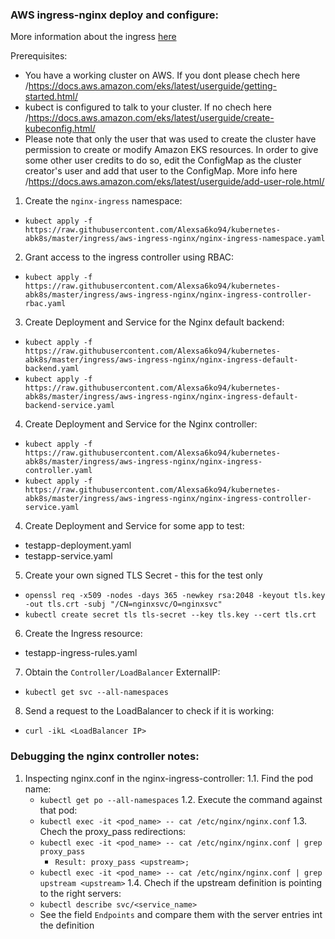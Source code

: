 ### AWS ingress-nginx deploy and configure:
More information about the ingress [here](https://kubernetes.io/docs/concepts/services-networking/ingress/)

Prerequisites:
  - You have a working cluster on AWS. If you dont please chech here /https://docs.aws.amazon.com/eks/latest/userguide/getting-started.html/
  - kubect is configured to talk to your cluster. If no chech here /https://docs.aws.amazon.com/eks/latest/userguide/create-kubeconfig.html/
  - Please note that only the user that was used to create the cluster have permission to create or modify Amazon EKS resources. In order to give some other user credits to do so, edit the ConfigMap as the cluster creator's user and add that user to the ConfigMap. More info here /https://docs.aws.amazon.com/eks/latest/userguide/add-user-role.html/

1. Create the `nginx-ingress` namespace:
  - ```kubect apply -f https://raw.githubusercontent.com/Alexsa6ko94/kubernetes-abk8s/master/ingress/aws-ingress-nginx/nginx-ingress-namespace.yaml```
2. Grant access to the ingress controller using RBAC:
  - ```kubect apply -f https://raw.githubusercontent.com/Alexsa6ko94/kubernetes-abk8s/master/ingress/aws-ingress-nginx/nginx-ingress-controller-rbac.yaml```
3. Create Deployment and Service for the Nginx default backend:
  - ```kubect apply -f https://raw.githubusercontent.com/Alexsa6ko94/kubernetes-abk8s/master/ingress/aws-ingress-nginx/nginx-ingress-default-backend.yaml```
  - ```kubect apply -f https://raw.githubusercontent.com/Alexsa6ko94/kubernetes-abk8s/master/ingress/aws-ingress-nginx/nginx-ingress-default-backend-service.yaml```  
4. Create Deployment and Service for the Nginx controller:
  - ```kubect apply -f https://raw.githubusercontent.com/Alexsa6ko94/kubernetes-abk8s/master/ingress/aws-ingress-nginx/nginx-ingress-controller.yaml```
  - ```kubect apply -f https://raw.githubusercontent.com/Alexsa6ko94/kubernetes-abk8s/master/ingress/aws-ingress-nginx/nginx-ingress-controller-service.yaml```
4.  Create Deployment and Service for some app to test:
  - testapp-deployment.yaml
  - testapp-service.yaml
5. Create your own signed TLS Secret - this for the test only
  - ```openssl req -x509 -nodes -days 365 -newkey rsa:2048 -keyout tls.key -out tls.crt -subj "/CN=nginxsvc/O=nginxsvc"```
  - ```kubectl create secret tls tls-secret --key tls.key --cert tls.crt```
6. Create the Ingress resource:
  - testapp-ingress-rules.yaml
7. Obtain the `Controller/LoadBalancer` ExternalIP:
  - ```kubectl get svc --all-namespaces```
8. Send a request to the LoadBalancer to check if it is working: 
  - ```curl -ikL <LoadBalancer IP>```
	
### Debugging the nginx controller notes:

1. Inspecting nginx.conf in the nginx-ingress-controller:
  1.1. Find the pod name:
	- ```kubectl get po --all-namespaces```
  1.2. Execute the command against that pod:
	- ```kubectl exec -it <pod_name> -- cat /etc/nginx/nginx.conf```
  1.3. Chech the proxy_pass redirections:
	- ```kubectl exec -it <pod_name> -- cat /etc/nginx/nginx.conf | grep proxy_pass```
		- `Result: proxy_pass <upstream>;`
	- ```kubectl exec -it <pod_name> -- cat /etc/nginx/nginx.conf | grep upstream <upstream>```
  1.4. Chech if the upstream definition is pointing to the right servers:
	- ```kubectl describe svc/<service_name>```
	- See the field `Endpoints` and compare them with the server entries int the <upstream> definition
